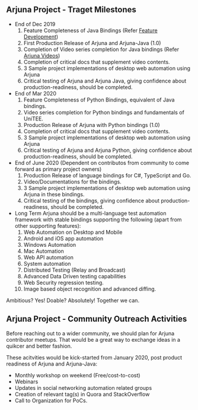 ## Arjuna Project - Traget Milestones
* End of Dec 2019
  1. Feature Completeness of Java Bindings (Refer [Feature Development](community/FeatureDevelopment.md))
  2. First Production Release of Arjuna and Arjuna-Java (1.0)
  3. Completion of Video series completion for Java bindings (Refer [Arjuna Videos](community/ArjunaVideos.md))
  4. Completion of critical docs that supplement video contents.
  5. 3 Sample project implementations of desktop web automation using Arjuna
  6. Critical testing of Arjuna and Arjuna Java, giving confidence about production-readiness, should be completed.
* End of Mar 2020
  1. Feature Completeness of Python Bindings, equivalent of Java bindings.
  2. Video series completion for Python bindings and fundamentals of UniTEE.
  2. Production Release of Arjuna with Python bindings (1.0)
  4. Completion of critical docs that supplement video contents.
  5. 3 Sample project implementations of desktop web automation using Arjuna
  6. Critical testing of Arjuna and Arjuna Python, giving confidence about production-readiness, should be completed.
* End of June 2020 (Dependent on contributos from community to come forward as primary project owners)
  1. Production Release of language bindings for C#, TypeScript and Go.
  2. Video/Documentations for the bindings.
  3. 3 Sample project implementations of desktop web automation using Arjuna in these bindings.
  4. Critical testing of the bindings, giving confidence about production-readiness, should be completed.
* Long Term
Arjuna should be a multi-language test automation framework with stable bindings supporting the following (apart from other supporting features):
  1. Web Automation on Desktop and Mobile
  2. Android and iOS app automation
  3. Windows Automation
  4. Mac Automation
  5. Web API automation
  6. System automation
  7. Distributed Testing (Relay and Broadcast)
  8. Advanced Data Driven testing capabilities
  9. Web Security regression testing.
  10. Image based object recognition and advanced diffing.
 
Ambitious? Yes! Doable? Absolutely! Together we can.

## Arjuna Project - Community Outreach Activities
Before reaching out to a wider community, we should plan for Arjuna contributor meetups. That would be a great way to exchange ideas in a quikcer and better fashion.

These acitvities would be kick-started from January 2020, post product readiness of Arjuna and Arjuna-Java:
* Monthly workshop on weekend (Free/cost-to-cost)
* Webinars
* Updates in social networking automation related groups
* Creation of relevant tag(s) in Quora and StackOverflow
* Call to Organization for PoCs.
